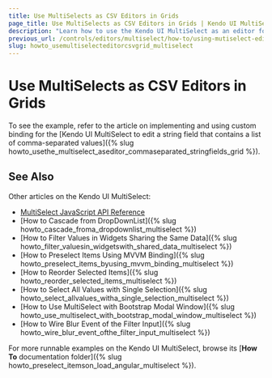 ```yaml
---
title: Use MultiSelects as CSV Editors in Grids
page_title: Use MultiSelects as CSV Editors in Grids | Kendo UI MultiSelect
description: "Learn how to use the Kendo UI MultiSelect as an editor for comma-separated string fields in the Kendo UI Grid widget."
previous_url: /controls/editors/multiselect/how-to/using-mutiselect-editor-for-csv-grid
slug: howto_usemultiselecteditorcsvgrid_multiselect
---
```


# Use MultiSelects as CSV Editors in Grids

To see the example, refer to the article on implementing and using custom binding for the [Kendo UI MultiSelect to edit a string field that contains a list of comma-separated values]({% slug howto_usethe_multiselect_aseditor_commaseparated_stringfields_grid %}).

## See Also

Other articles on the Kendo UI MultiSelect:

* [MultiSelect JavaScript API Reference](/api/javascript/ui/multiselect)
* [How to Cascade from DropDownList]({% slug howto_cascade_froma_dropdownlist_multiselect %})
* [How to Filter Values in Widgets Sharing the Same Data]({% slug howto_filter_valuesin_widgetswith_shared_data_multiselect %})
* [How to Preselect Items Using MVVM Binding]({% slug howto_preselect_items_byusing_mvvm_binding_multiselect %})
* [How to Reorder Selected Items]({% slug howto_reorder_selected_items_multiselect %})
* [How to Select All Values with Single Selection]({% slug howto_select_allvalues_witha_single_selection_multiselect %})
* [How to Use MultiSelect with Bootstrap Modal Window]({% slug howto_use_multiselect_with_bootstrap_modal_window_multiselect %})
* [How to Wire Blur Event of the Filter Input]({% slug howto_wire_blur_event_ofthe_filtеr_input_multiselect %})

For more runnable examples on the Kendo UI MultiSelect, browse its [**How To** documentation folder]({% slug howto_preselect_itemson_load_angular_multiselect %}).
